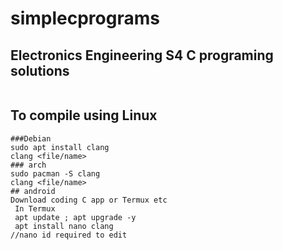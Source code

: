 # simplecprograms
## Electronics Engineering S4 C programing solutions
```

```
## To compile using Linux
```
###Debian
sudo apt install clang 
clang <file/name>
### arch
sudo pacman -S clang 
clang <file/name>
## android 
Download coding C app or Termux etc
 In Termux
 apt update ; apt upgrade -y
 apt install nano clang 
//nano id required to edit
